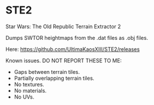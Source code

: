 # STE2
Star Wars: The Old Republic Terrain Extractor 2

Dumps SWTOR heightmaps from the .dat files as .obj files.

Here: https://github.com/UltimaKaosXIII/STE2/releases

Known issues. DO NOT REPORT THESE TO ME:
- Gaps between terrain tiles.
- Partially overlapping terrain tiles.
- No textures.
- No materials.
- No UVs.
